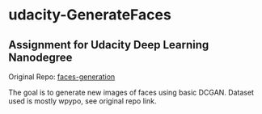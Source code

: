# udacity-GenerateFaces

## Assignment for Udacity Deep Learning Nanodegree
Original Repo: [faces-generation](https://github.com/BV-Pradeep/Udacity-DLND-Generating-Faces)  

The goal is to generate new images of faces using basic DCGAN. Dataset used is mostly wpypo, see original repo link. 
